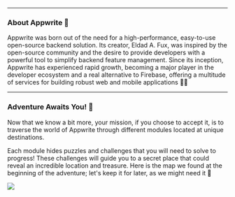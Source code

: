 <Hero
title="Welcome to the Appwrite Adventure!"
image="/assets/workshop/introduction/hero.jpeg"
description="Congratulations, dear traveler, you have been chosen to be one of the first to embark on an extraordinary
journey into the fascinating world of Appwrite! You are about to dive into an unforgettable experience where discovery,
learning, and adventure come together 🗾"
/>

---

### About Appwrite 📰

Appwrite was born out of the need for a high-performance, easy-to-use open-source backend solution. Its creator, Eldad
A. Fux, was inspired by the open-source community and the desire to provide developers with a powerful tool to simplify
backend feature management. Since its inception, Appwrite has experienced rapid growth, becoming a major player in the
developer ecosystem and a real alternative to Firebase, offering a multitude of services for building robust web and
mobile applications 💪🏼

---

### Adventure Awaits You! 🏁

Now that we know a bit more, your mission, if you choose to accept it, is to traverse the world of Appwrite through
different modules located at unique destinations.

Each module hides puzzles and challenges that you will need to solve to progress! These challenges will guide you to a
secret place that could reveal an incredible location and treasure. Here is the map we found at the beginning of the
adventure; let's keep it for later, as we might need it 🫢

<Image src="/assets/workshop/introduction/map.jpeg" imageAlt="Workshop map"></Image>

<br/><br/>

<Hero
title="Are you ready to embark on this adventure?"
description="If yes, start by clicking on the first module, the Configuration Bay, to begin your extraordinary journey!
🗺️"
/>

